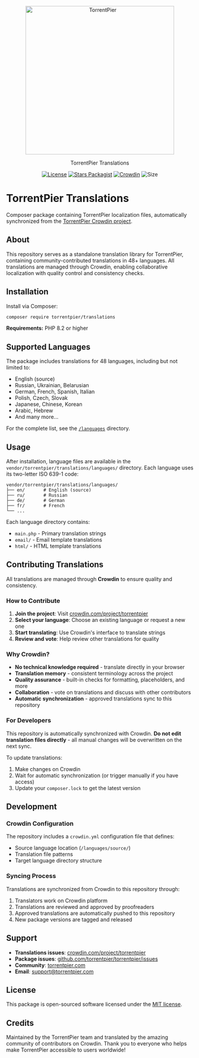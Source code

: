 <p align="center"><a href="https://torrentpier.com"><img src="https://torrentpier.com/styles/default/xenforo/bull-logo.svg" width="400px" alt="TorrentPier" /></a></p>

<p align="center">
  TorrentPier Translations
  <br/>
</p>

<p align="center">
  <a href="https://github.com/torrentpier/translations/blob/master/LICENSE"><img src="https://img.shields.io/github/license/torrentpier/translations" alt="License"></a>
  <a href="https://packagist.org/packages/torrentpier/translations"><img src="https://img.shields.io/packagist/stars/torrentpier/translations" alt="Stars Packagist"></a>
  <a href="https://crowdin.com/project/torrentpier"><img src="https://badges.crowdin.net/torrentpier/localized.svg" alt="Crowdin"></a>
  <img src="https://img.shields.io/github/repo-size/torrentpier/translations" alt="Size">
</p>

# TorrentPier Translations

Composer package containing TorrentPier localization files, automatically synchronized from the [TorrentPier Crowdin project](https://crowdin.com/project/torrentpier).

## About

This repository serves as a standalone translation library for TorrentPier, containing community-contributed translations in 48+ languages. All translations are managed through Crowdin, enabling collaborative localization with quality control and consistency checks.

## Installation

Install via Composer:

```bash
composer require torrentpier/translations
```

**Requirements:** PHP 8.2 or higher

## Supported Languages

The package includes translations for 48 languages, including but not limited to:

- English (source)
- Russian, Ukrainian, Belarusian
- German, French, Spanish, Italian
- Polish, Czech, Slovak
- Japanese, Chinese, Korean
- Arabic, Hebrew
- And many more...

For the complete list, see the [`/languages`](./languages) directory.

## Usage

After installation, language files are available in the `vendor/torrentpier/translations/languages/` directory. Each language uses its two-letter ISO 639-1 code:

```
vendor/torrentpier/translations/languages/
├── en/       # English (source)
├── ru/       # Russian
├── de/       # German
├── fr/       # French
└── ...
```

Each language directory contains:
- `main.php` - Primary translation strings
- `email/` - Email template translations
- `html/` - HTML template translations

## Contributing Translations

All translations are managed through **Crowdin** to ensure quality and consistency.

### How to Contribute

1. **Join the project**: Visit [crowdin.com/project/torrentpier](https://crowdin.com/project/torrentpier)
2. **Select your language**: Choose an existing language or request a new one
3. **Start translating**: Use Crowdin's interface to translate strings
4. **Review and vote**: Help review other translations for quality

### Why Crowdin?

- **No technical knowledge required** - translate directly in your browser
- **Translation memory** - consistent terminology across the project
- **Quality assurance** - built-in checks for formatting, placeholders, and more
- **Collaboration** - vote on translations and discuss with other contributors
- **Automatic synchronization** - approved translations sync to this repository

### For Developers

This repository is automatically synchronized with Crowdin. **Do not edit translation files directly** - all manual changes will be overwritten on the next sync.

To update translations:
1. Make changes on Crowdin
2. Wait for automatic synchronization (or trigger manually if you have access)
3. Update your `composer.lock` to get the latest version

## Development

### Crowdin Configuration

The repository includes a `crowdin.yml` configuration file that defines:
- Source language location (`/languages/source/`)
- Translation file patterns
- Target language directory structure

### Syncing Process

Translations are synchronized from Crowdin to this repository through:
1. Translators work on Crowdin platform
2. Translations are reviewed and approved by proofreaders
3. Approved translations are automatically pushed to this repository
4. New package versions are tagged and released

## Support

- **Translations issues**: [crowdin.com/project/torrentpier](https://crowdin.com/project/torrentpier)
- **Package issues**: [github.com/torrentpier/torrentpier/issues](https://github.com/torrentpier/torrentpier/issues)
- **Community**: [torrentpier.com](https://torrentpier.com)
- **Email**: support@torrentpier.com

## License

This package is open-sourced software licensed under the [MIT license](LICENSE).

## Credits

Maintained by the TorrentPier team and translated by the amazing community of contributors on Crowdin. Thank you to everyone who helps make TorrentPier accessible to users worldwide!
